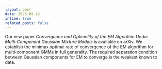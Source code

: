 ```yaml
---
layout: post
date: 2025-09-12
inline: true
related_posts: false
---
```


Our new paper *Convergence and Optimality of the EM Algorithm Under Multi-Component Gaussian Mixture Models* is available on arXiv. We establish the minimax optimal rate of convergence of the EM algorithm for multi-component GMMs in full generality. The required separation condition between Gaussian components for EM to converge is the weakest known to date.
